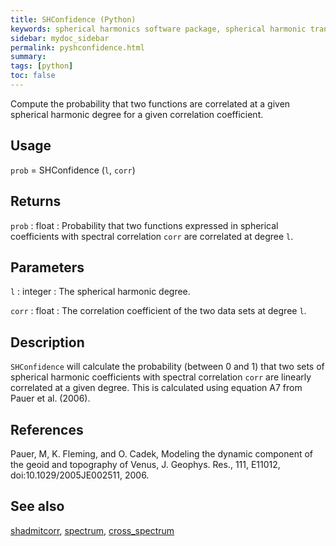 ```yaml
---
title: SHConfidence (Python)
keywords: spherical harmonics software package, spherical harmonic transform, legendre functions, multitaper spectral analysis, fortran, Python, gravity, magnetic field
sidebar: mydoc_sidebar
permalink: pyshconfidence.html
summary:
tags: [python]
toc: false
---
```


Compute the probability that two functions are correlated at a given spherical harmonic degree for a given correlation coefficient.

## Usage

`prob` = SHConfidence (`l`, `corr`)

## Returns

`prob` : float
:   Probability that two functions expressed in spherical coefficients with spectral correlation `corr` are correlated at degree `l`.

## Parameters

`l` :  integer
:   The spherical harmonic degree.

`corr` : float
:   The correlation coefficient of the two data sets at degree `l`.

## Description

`SHConfidence` will calculate the probability (between 0 and 1) that two sets of spherical harmonic coefficients with spectral correlation `corr` are linearly correlated at a given degree. This is calculated using equation A7 from Pauer et al. (2006).

## References

Pauer, M, K. Fleming, and O. Cadek, Modeling the dynamic component of the geoid and topography of Venus, J. Geophys. Res., 111, E11012, doi:10.1029/2005JE002511, 2006.

## See also

[shadmitcorr](pyshadmitcorr.html), [spectrum](spectrum.html), [cross_spectrum](cross_spectrum.html)
